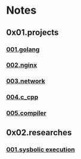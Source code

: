 # Notes

## 0x01.projects

### [001.golang](/projects/001.golang.md)

### [002.nginx](/projects/002.nginx.md)

### [003.network](/projects/003.network.md)

### [004.c_cpp](/projects/004.c_cpp.md)

### [005.compiler](/projects/005.compiler.md)

## 0x02.researches

### [001.sysbolic execution](/researches/001.symbolic_execution.md)
